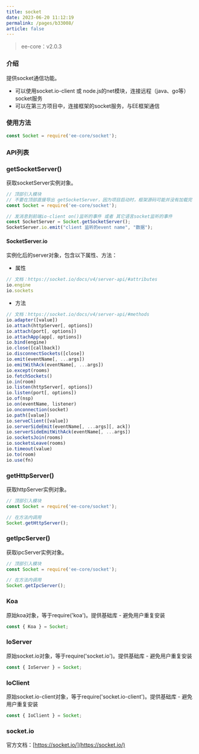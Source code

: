 ```yaml
---
title: socket
date: 2023-06-20 11:12:19
permalink: /pages/b33008/
article: false
---
```


> ee-core：v2.0.3

###  介绍
提供socket通信功能。

- 可以使用socket.io-client 或 node.js的net模块，连接远程（java、go等）socket服务
- 可以在第三方项目中，连接框架的socket服务，与EE框架通信

###  使用方法
```javascript
const Socket = require('ee-core/socket');
```

###  API列表
###  getSocketServer()
获取socketServer实例对象。
```javascript
// 顶部引入模块
// 不要在顶部直接导出 getSocketServer，因为项目启动时，框架源码可能并没有加载完
const Socket = require('ee-core/socket');

// 发消息到前端io-client on()监听的事件 或者 其它语言socket监听的事件
const SocketServer = Socket.getSocketServer();
SocketServer.io.emit("client 监听的event name", "数据");
```

#### SocketServer.io
实例化后的server对象，包含以下属性、方法：

- 属性
```javascript
// 文档：https://socket.io/docs/v4/server-api/#attributes
io.engine
io.sockets
```

- 方法
```javascript
// 文档：https://socket.io/docs/v4/server-api/#methods
io.adapter([value])
io.attach(httpServer[, options])
io.attach(port[, options])
io.attachApp(app[, options])
io.bind(engine)
io.close([callback])
io.disconnectSockets([close])
io.emit(eventName[, ...args])
io.emitWithAck(eventName[, ...args])
io.except(rooms)
io.fetchSockets()
io.in(room)
io.listen(httpServer[, options])
io.listen(port[, options])
io.of(nsp)
io.on(eventName, listener)
io.onconnection(socket)
io.path([value])
io.serveClient([value])
io.serverSideEmit(eventName[, ...args][, ack])
io.serverSideEmitWithAck(eventName[, ...args])
io.socketsJoin(rooms)
io.socketsLeave(rooms)
io.timeout(value)
io.to(room)
io.use(fn)
```

###  getHttpServer()
获取httpServer实例对象。
```javascript
// 顶部引入模块
const Socket = require('ee-core/socket');

// 在方法内调用
Socket.getHttpServer();
```

###  getIpcServer()
获取ipcServer实例对象。
```javascript
// 顶部引入模块
const Socket = require('ee-core/socket');

// 在方法内调用
Socket.getIpcServer();
```

###  Koa
原始koa对象，等于require('koa')。提供基础库 - 避免用户重复安装
```javascript
const { Koa } = Socket;
```

###  IoServer
原始socket.io对象，等于require('socket.io')。提供基础库 - 避免用户重复安装
```javascript
const { IoServer } = Socket;
```

###  IoClient
原始socket.io-client对象，等于require('socket.io-client')。提供基础库 - 避免用户重复安装
```javascript
const { IoClient } = Socket;
```

### socket.io
官方文档：[https://socket.io/](https://socket.io/)


